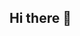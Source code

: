 ## Hi there 👋

<!--
**KiplangatRono/KiplangatRono** is a ✨ _special_ ✨ repository because its `README.md` (this file) appears on your GitHub profile.

Here are some ideas to get you started:

## - 🔭 I’m currently working on ...school project
- 🌱 I’m currently learning ...programming
- 👯 I’m looking to collaborate on ...a school project
- 🤔 I’m looking for help with ...programming
- 💬 Ask me about ...biology
- 📫 How to reach me: ...my email kiplangatrono938@gmail.com
- 😄 Pronouns: ...he/him
- ⚡ Fun fact: ...i like adventures
-->
